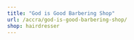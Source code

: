 ```yaml
---
title: "God is Good Barbering Shop"
url: /accra/god-is-good-barbering-shop/
shop: hairdresser
---
```

